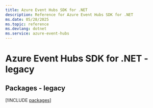 ```yaml
---
title: Azure Event Hubs SDK for .NET
description: Reference for Azure Event Hubs SDK for .NET
ms.date: 05/28/2025
ms.topic: reference
ms.devlang: dotnet
ms.service: azure-event-hubs
---
```

# Azure Event Hubs SDK for .NET - legacy
## Packages - legacy
[!INCLUDE [packages](event-hubs-index.md)]
